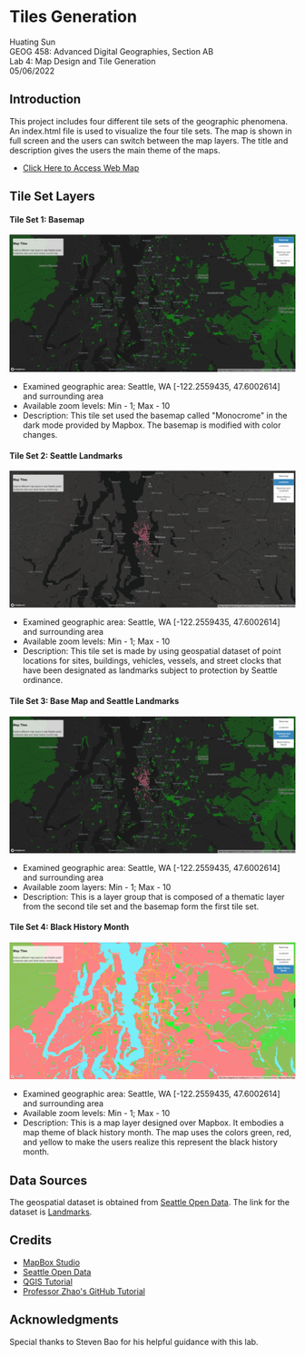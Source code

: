 # Tiles Generation
Huating Sun \
GEOG 458: Advanced Digital Geographies, Section AB \
Lab 4: Map Design and Tile Generation \
05/06/2022

## Introduction
This project includes four different tile sets of the geographic phenomena. An index.html file is used to visualize the four tile sets. The map is shown in full screen and the users can switch between the map layers. The title and description gives the users the main theme of the maps.  
- [Click Here to Access Web Map](https://paulhuatingsun.github.io/Tiles-Generation/)

## Tile Set Layers
#### Tile Set 1: Basemap
![Tile 1](/image/Tile1-Basemap.png "Tile 1") 
- Examined geographic area: Seattle, WA [-122.2559435, 47.6002614] and surrounding area
- Available zoom levels: Min - 1; Max - 10
- Description: This tile set used the basemap called "Monocrome" in the dark mode provided by Mapbox. The basemap is modified with color changes.


#### Tile Set 2: Seattle Landmarks
![Tile 2](/image/Tile2-Landmark.png "Tile 2") 
- Examined geographic area: Seattle, WA [-122.2559435, 47.6002614] and surrounding area
- Available zoom levels: Min - 1; Max - 10
- Description: This tile set is made by using geospatial dataset of point locations for sites, buildings, vehicles, vessels, and street clocks that have been designated as landmarks subject to protection by Seattle ordinance. 


#### Tile Set 3: Base Map and Seattle Landmarks
![Tile 3](/image/Tile3-Layer_Group.png "Tile 3") 
- Examined geographic area: Seattle, WA [-122.2559435, 47.6002614] and surrounding area
- Available zoom layers: Min - 1; Max - 10
- Description: This is a layer group that is composed of a thematic layer from the second tile set and the basemap form the first tile set.


#### Tile Set 4: Black History Month
![Black History Month](/image/Tile4-Black_History_Month.png "Black History Month") 
- Examined geographic area: Seattle, WA [-122.2559435, 47.6002614] and surrounding area
- Available zoom levels: Min - 1; Max - 10
- Description: This is a map layer designed over Mapbox. It embodies a map theme of black history month. The map uses the colors green, red, and yellow to make the users realize this represent the black history month.


## Data Sources
The geospatial dataset is obtained from [Seattle Open Data](https://data.seattle.gov/). The link for the dataset is [Landmarks](https://data.seattle.gov/dataset/Landmarks/8v4v-p9et).


## Credits
- [MapBox Studio](https://www.mapbox.com/mapbox-studio)
- [Seattle Open Data](https://data.seattle.gov/)
- [QGIS Tutorial](https://www.qgistutorials.com/en/docs/working_with_wms.html)
- [Professor Zhao's GitHub Tutorial](https://github.com/jakobzhao/geog458/tree/master/labs/lab04)

## Acknowledgments
Special thanks to Steven Bao for his helpful guidance with this lab.

